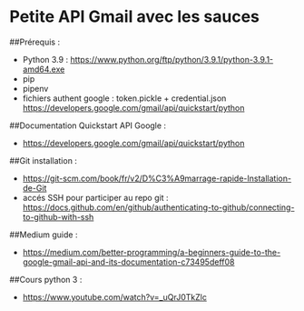 # Petite API Gmail avec les sauces

##Prérequis :
* Python 3.9 : https://www.python.org/ftp/python/3.9.1/python-3.9.1-amd64.exe
* pip
* pipenv
* fichiers authent google : token.pickle + credential.json
https://developers.google.com/gmail/api/quickstart/python

##Documentation Quickstart API Google :
* https://developers.google.com/gmail/api/quickstart/python

##Git installation : 
* https://git-scm.com/book/fr/v2/D%C3%A9marrage-rapide-Installation-de-Git
* accés SSH pour participer au repo git : https://docs.github.com/en/github/authenticating-to-github/connecting-to-github-with-ssh
  
##Medium guide :
* https://medium.com/better-programming/a-beginners-guide-to-the-google-gmail-api-and-its-documentation-c73495deff08

##Cours python 3 :
* https://www.youtube.com/watch?v=_uQrJ0TkZlc

